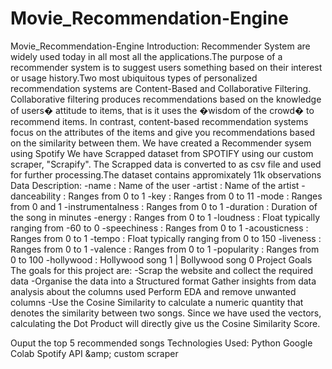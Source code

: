 # Movie_Recommendation-Engine
Movie_Recommendation-Engine Introduction: Recommender System are widely used today in all most all the applications.The purpose of a recommender system is to suggest users something based on their interest or usage history.Two most ubiquitous types of personalized recommendation systems are Content-Based and Collaborative Filtering. Collaborative filtering produces recommendations based on the knowledge of users� attitude to items, that is it uses the �wisdom of the crowd� to recommend items. In contrast, content-based recommendation systems focus on the attributes of the items and give you recommendations based on the similarity between them. We have created a Recommender sysem using Spotify We have Scrapped dataset from SPOTIFY using our custom scraper, "Scrapify". The Scrapped data is converted to as csv file and used for further processing.The dataset contains appromixately 11k observations  Data Description:  -name : Name of the user  -artist : Name of the artist  -danceability : Ranges from 0 to 1  -key : Ranges from 0 to 11  -mode : Ranges from 0 and 1  -instrumentalness : Ranges from 0 to 1  -duration : Duration of the song in minutes  -energy : Ranges from 0 to 1  -loudness : Float typically ranging from -60 to 0  -speechiness : Ranges from 0 to 1  -acousticness : Ranges from 0 to 1  -tempo : Float typically ranging from 0 to 150  -liveness : Ranges from 0 to 1  -valence : Ranges from 0 to 1  -popularity : Ranges from 0 to 100  -hollywood : Hollywood song 1 | Bollywood song 0    Project Goals The goals for this project are:  -Scrap the website and collect the required data  -Organise the data into a Structured format  Gather insights from data analysis about the columns used  Perform EDA and remove unwanted columns  -Use the Cosine Similarity to calculate a numeric quantity that denotes the similarity between two songs. Since we have used the vectors, calculating the Dot Product will directly give us the Cosine Similarity Score.   

Ouput the top 5 recommended songs Technologies Used:  Python Google Colab Spotify API &amp;amp; custom scraper
